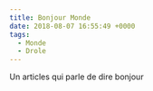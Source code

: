 ```yaml
---
title: Bonjour Monde
date: 2018-08-07 16:55:49 +0000
tags:
  - Monde
  - Drole
---
```

Un articles qui parle de dire bonjour